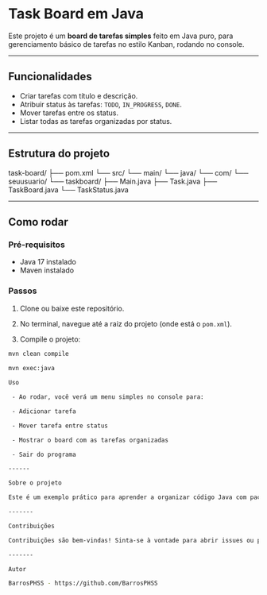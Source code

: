 # Task Board em Java

Este projeto é um **board de tarefas simples** feito em Java puro, para gerenciamento básico de tarefas no estilo Kanban, rodando no console.

---

## Funcionalidades

- Criar tarefas com título e descrição.
- Atribuir status às tarefas: `TODO`, `IN_PROGRESS`, `DONE`.
- Mover tarefas entre os status.
- Listar todas as tarefas organizadas por status.

---

## Estrutura do projeto

task-board/
├── pom.xml
└── src/
└── main/
└── java/
└── com/
└── seuusuario/
└── taskboard/
├── Main.java
├── Task.java
├── TaskBoard.java
└── TaskStatus.java


---

## Como rodar

### Pré-requisitos

- Java 17 instalado
- Maven instalado

### Passos

1. Clone ou baixe este repositório.

2. No terminal, navegue até a raiz do projeto (onde está o `pom.xml`).

3. Compile o projeto:

```bash
mvn clean compile
 
mvn exec:java

Uso

 - Ao rodar, você verá um menu simples no console para:

 - Adicionar tarefa

 - Mover tarefa entre status

 - Mostrar o board com as tarefas organizadas

 - Sair do programa

------

Sobre o projeto

Este é um exemplo prático para aprender a organizar código Java com pacotes, usar enums, listas e interação via console.

-------

Contribuições

Contribuições são bem-vindas! Sinta-se à vontade para abrir issues ou pull requests.

-------

Autor

BarrosPHSS - https://github.com/BarrosPHSS
